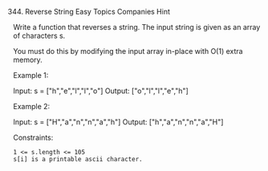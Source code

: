 344. Reverse String
Easy
Topics
Companies
Hint

Write a function that reverses a string. The input string is given as an array of characters s.

You must do this by modifying the input array in-place with O(1) extra memory.

 

Example 1:

Input: s = ["h","e","l","l","o"]
Output: ["o","l","l","e","h"]

Example 2:

Input: s = ["H","a","n","n","a","h"]
Output: ["h","a","n","n","a","H"]

 

Constraints:

    1 <= s.length <= 105
    s[i] is a printable ascii character.


